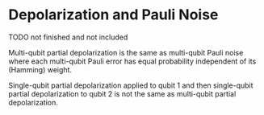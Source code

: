 # Depolarization and Pauli Noise

TODO not finished and not included

Multi-qubit partial depolarization is the same as multi-qubit Pauli noise where each multi-qubit Pauli error has equal probability independent of its (Hamming) weight.

Single-qubit partial depolarization applied to qubit 1 and then single-qubit partial depolarization to qubit 2 is not the same as multi-qubit partial depolarization.
